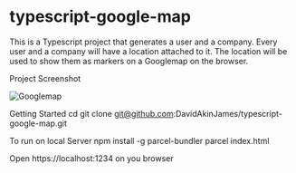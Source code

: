 # typescript-google-map

This is a Typescript project that generates a user and a company. Every user and a company will have a location attached to it. The location will be used to show them as markers on a Googlemap on the browser.




Project Screenshot

![Googlemap](https://user-images.githubusercontent.com/68011090/103400436-540e9300-4b45-11eb-8df4-df5cdf27e5bd.png)



Getting Started 
cd <folder>
  git clone git@github.com:DavidAkinJames/typescript-google-map.git
  
  To run on local Server
  npm install -g parcel-bundler
  parcel index.html
  
  
  Open https://localhost:1234 on you browser
  
  
